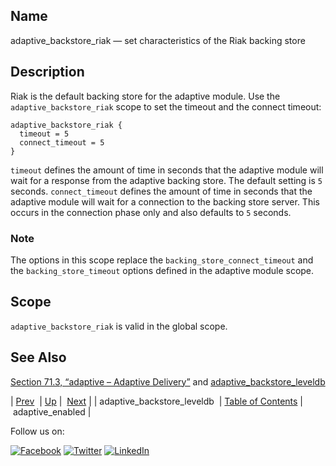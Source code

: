 <a name="conf.ref.adaptive_backstore_riak"></a>
## Name

adaptive_backstore_riak — set characteristics of the Riak backing store

<a name="idp23347280"></a>
## Description

Riak is the default backing store for the adaptive module. Use the `adaptive_backstore_riak` scope to set the timeout and the connect timeout:

```
adaptive_backstore_riak {
  timeout = 5
  connect_timeout = 5
}
```

`timeout` defines the amount of time in seconds that the adaptive module will wait for a response from the adaptive backing store. The default setting is `5` seconds. `connect_timeout` defines the amount of time in seconds that the adaptive module will wait for a connection to the backing store server. This occurs in the connection phase only and also defaults to `5` seconds.

### Note

The options in this scope replace the `backing_store_connect_timeout` and the `backing_store_timeout` options defined in the adaptive module scope.

<a name="idp23354144"></a>
## Scope

`adaptive_backstore_riak` is valid in the global scope.

<a name="idp23356352"></a>
## See Also

[Section 71.3, “adaptive – Adaptive Delivery”](modules.adaptive.php "71.3. adaptive – Adaptive Delivery") and [adaptive_backstore_leveldb](conf.ref.adaptive_backstore_leveldb.php "adaptive_backstore_leveldb")

| [Prev](conf.ref.adaptive_backstore_leveldb.php)  | [Up](config.options.ref.php) |  [Next](conf.ref.adaptive_enabled.php) |
| adaptive_backstore_leveldb  | [Table of Contents](index.php) |  adaptive_enabled |

Follow us on:

[![Facebook](https://support.messagesystems.com/images/icon-facebook.png)](http://www.facebook.com/messagesystems) [![Twitter](https://support.messagesystems.com/images/icon-twitter.png)](http://twitter.com/#!/MessageSystems) [![LinkedIn](https://support.messagesystems.com/images/icon-linkedin.png)](http://www.linkedin.com/company/message-systems)